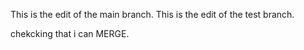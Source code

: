 This is the edit of the main branch.
This is the edit of the test branch.


chekcking that i can MERGE.